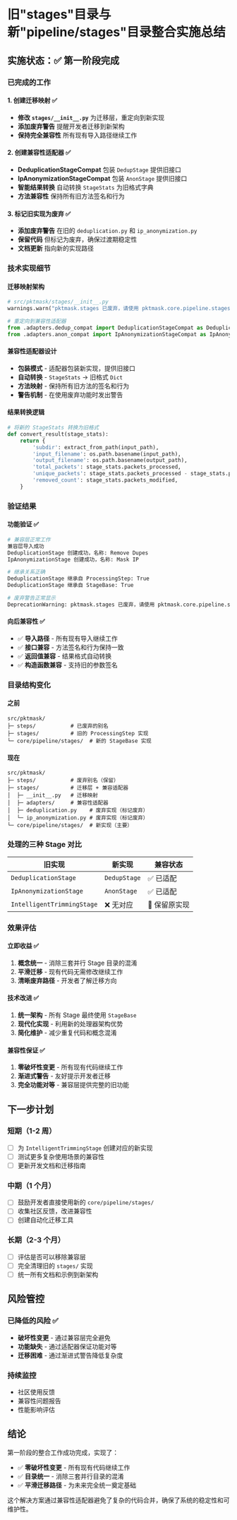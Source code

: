 # 旧"stages"目录与新"pipeline/stages"目录整合实施总结

## 实施状态：✅ 第一阶段完成

### 已完成的工作

#### 1. 创建迁移映射 ✅
- **修改 `stages/__init__.py`** 为迁移层，重定向到新实现
- **添加废弃警告** 提醒开发者迁移到新架构
- **保持完全兼容性** 所有现有导入路径继续工作

#### 2. 创建兼容性适配器 ✅
- **DeduplicationStageCompat** 包装 `DedupStage` 提供旧接口
- **IpAnonymizationStageCompat** 包装 `AnonStage` 提供旧接口
- **智能结果转换** 自动转换 `StageStats` 为旧格式字典
- **方法兼容性** 保持所有旧方法签名和行为

#### 3. 标记旧实现为废弃 ✅
- **添加废弃警告** 在旧的 `deduplication.py` 和 `ip_anonymization.py`
- **保留代码** 但标记为废弃，确保过渡期稳定性
- **文档更新** 指向新的实现路径

### 技术实现细节

#### 迁移映射架构
```python
# src/pktmask/stages/__init__.py
warnings.warn("pktmask.stages 已废弃，请使用 pktmask.core.pipeline.stages 替代。")

# 重定向到兼容性适配器
from .adapters.dedup_compat import DeduplicationStageCompat as DeduplicationStage
from .adapters.anon_compat import IpAnonymizationStageCompat as IpAnonymizationStage
```

#### 兼容性适配器设计
- **包装模式** - 适配器包装新实现，提供旧接口
- **自动转换** - `StageStats` → 旧格式 `Dict`
- **方法映射** - 保持所有旧方法的签名和行为
- **警告机制** - 在使用废弃功能时发出警告

#### 结果转换逻辑
```python
# 将新的 StageStats 转换为旧格式
def convert_result(stage_stats):
    return {
        'subdir': extract_from_path(input_path),
        'input_filename': os.path.basename(input_path),
        'output_filename': os.path.basename(output_path),
        'total_packets': stage_stats.packets_processed,
        'unique_packets': stage_stats.packets_processed - stage_stats.packets_modified,
        'removed_count': stage_stats.packets_modified,
    }
```

### 验证结果

#### 功能验证 ✅
```bash
# 兼容层正常工作
兼容层导入成功
DeduplicationStage 创建成功，名称: Remove Dupes
IpAnonymizationStage 创建成功，名称: Mask IP

# 继承关系正确
DeduplicationStage 继承自 ProcessingStep: True
DeduplicationStage 继承自 StageBase: True

# 废弃警告正常显示
DeprecationWarning: pktmask.stages 已废弃，请使用 pktmask.core.pipeline.stages 替代。
```

#### 向后兼容性 ✅
- ✅ **导入路径** - 所有现有导入继续工作
- ✅ **接口兼容** - 方法签名和行为保持一致
- ✅ **返回值兼容** - 结果格式自动转换
- ✅ **构造函数兼容** - 支持旧的参数签名

### 目录结构变化

#### 之前
```
src/pktmask/
├─ steps/           # 已废弃的别名
├─ stages/          # 旧的 ProcessingStep 实现
└─ core/pipeline/stages/  # 新的 StageBase 实现
```

#### 现在
```
src/pktmask/
├─ steps/           # 废弃别名（保留）
├─ stages/          # 迁移层 + 兼容适配器
│  ├─ __init__.py   # 迁移映射
│  ├─ adapters/     # 兼容性适配器
│  ├─ deduplication.py    # 废弃实现（标记废弃）
│  └─ ip_anonymization.py # 废弃实现（标记废弃）
└─ core/pipeline/stages/  # 新实现（主要）
```

### 处理的三种 Stage 对比

| 旧实现 | 新实现 | 兼容状态 |
|--------|--------|----------|
| `DeduplicationStage` | `DedupStage` | ✅ 已适配 |
| `IpAnonymizationStage` | `AnonStage` | ✅ 已适配 |
| `IntelligentTrimmingStage` | ❌ 无对应 | 🔄 保留原实现 |

### 效果评估

#### 立即收益 ✅
1. **概念统一** - 消除三套并行 Stage 目录的混淆
2. **平滑迁移** - 现有代码无需修改继续工作
3. **清晰废弃路径** - 开发者了解迁移方向

#### 技术改进 ✅
1. **统一架构** - 所有 Stage 最终使用 `StageBase`
2. **现代化实现** - 利用新的处理器架构优势
3. **简化维护** - 减少重复代码和概念混淆

#### 兼容性保证 ✅
1. **零破坏性变更** - 所有现有代码继续工作
2. **渐进式警告** - 友好提示开发者迁移
3. **完全功能对等** - 兼容层提供完整的旧功能

## 下一步计划

### 短期（1-2 周）
- [ ] 为 `IntelligentTrimmingStage` 创建对应的新实现
- [ ] 测试更多复杂使用场景的兼容性
- [ ] 更新开发文档和迁移指南

### 中期（1 个月）
- [ ] 鼓励开发者直接使用新的 `core/pipeline/stages/`
- [ ] 收集社区反馈，改进兼容性
- [ ] 创建自动化迁移工具

### 长期（2-3 个月）
- [ ] 评估是否可以移除兼容层
- [ ] 完全清理旧的 `stages/` 实现
- [ ] 统一所有文档和示例到新架构

## 风险管控

### 已降低的风险 ✅
- **破坏性变更** - 通过兼容层完全避免
- **功能缺失** - 通过适配器保证功能对等
- **迁移困难** - 通过渐进式警告降低复杂度

### 持续监控
- 社区使用反馈
- 兼容性问题报告
- 性能影响评估

## 结论

第一阶段的整合工作成功完成，实现了：
- ✅ **零破坏性变更** - 所有现有代码继续工作
- ✅ **目录统一** - 消除三套并行目录的混淆
- ✅ **平滑迁移路径** - 为未来完全统一奠定基础

这个解决方案通过兼容性适配器避免了复杂的代码合并，确保了系统的稳定性和可维护性。
